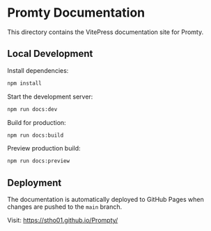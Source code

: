 # Promty Documentation

This directory contains the VitePress documentation site for Promty.

## Local Development

Install dependencies:
```bash
npm install
```

Start the development server:
```bash
npm run docs:dev
```

Build for production:
```bash
npm run docs:build
```

Preview production build:
```bash
npm run docs:preview
```

## Deployment

The documentation is automatically deployed to GitHub Pages when changes are pushed to the `main` branch.

Visit: https://stho01.github.io/Prompty/
